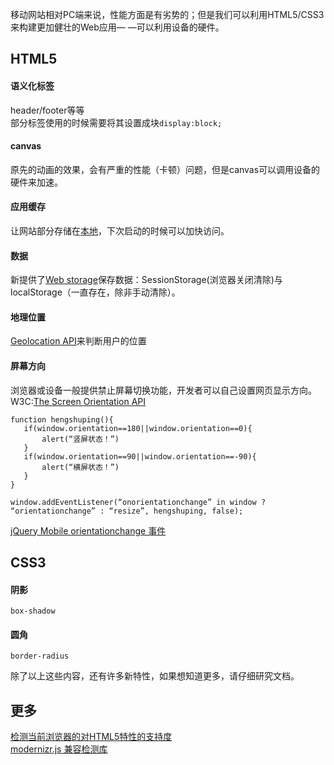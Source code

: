 移动网站相对PC端来说，性能方面是有劣势的；但是我们可以利用HTML5/CSS3来构建更加健壮的Web应用— —可以利用设备的硬件。

## HTML5

#### 语义化标签
header/footer等等<br/>
部分标签使用的时候需要将其设置成块`display:block;`

#### canvas
原先的动画的效果，会有严重的性能（卡顿）问题，但是canvas可以调用设备的硬件来加速。

#### 应用缓存
让网站部分存储在[本地](http://www.w3cfuns.com/blog-5425789-5397631.html)，下次启动的时候可以加快访问。

#### 数据
新提供了[Web storage](http://www.w3cschool.cc/html/html5-webstorage.html)保存数据：SessionStorage(浏览器关闭清除)与localStorage（一直存在，除非手动清除）。

#### 地理位置
[Geolocation API](http://www.w3cschool.cc/html/html5-geolocation.html)来判断用户的位置

#### 屏幕方向
浏览器或设备一般提供禁止屏幕切换功能，开发者可以自己设置网页显示方向。<br/>
W3C:[The Screen Orientation API](http://www.w3.org/TR/screen-orientation/)<br/>
````
function hengshuping(){
   if(window.orientation==180||window.orientation==0){
       alert(“竖屏状态！”)
   }
   if(window.orientation==90||window.orientation==-90){
       alert(“横屏状态！”)
   }
}

window.addEventListener(“onorientationchange” in window ? “orientationchange” : “resize”, hengshuping, false);
````
[jQuery Mobile orientationchange 事件](http://www.w3cschool.cc/jquerymobile/event-orientationchange.html)



## CSS3

#### 阴影
`box-shadow`

#### 圆角
`border-radius`



除了以上这些内容，还有许多新特性，如果想知道更多，请仔细研究文档。<br/>


## 更多
[检测当前浏览器的对HTML5特性的支持度](http://html5test.com/)<br/>
[modernizr.js 兼容检测库](http://modernizr.com/)